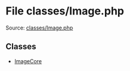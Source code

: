 File classes/Image.php
=========

Source: [classes/Image.php](https://github.com/PrestaShop/PrestaShop/blob/1.5.1.0/classes/Image.php)


Classes
-------

* [ImageCore](class.ImageCore.md)

